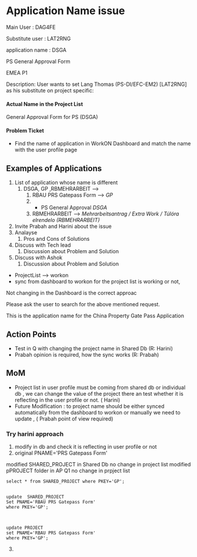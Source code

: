 # Application Name issue 

 
 Main User : DAG4FE
 
 Substitute user : LAT2RNG
 
 application name : DSGA 
 
PS General Approval Form
 
 EMEA P1

Description: User wants to set Lang Thomas (PS-DI/EFC-EM2) [LAT2RNG] as his substitute on project specific:        


#### Actual Name in the Project List
General Approval Form for PS (DSGA)

#### Problem Ticket
- Find the name of application in WorkON Dashboard and match the name with the user profile page



## Examples of Applications

1. List of application whose name is different 
	1. DSGA, GP ,RBMEHRARBEIT -->
		1.    RBAU PRS Gatepass Form  --> *GP*
		2. * PS General Approval  *DSGA*
		3. RBMEHRARBEIT --> *Mehrarbeitsantrag / Extra Work / Túlóra elrendelo (RBMEHRARBEIT)*
2. Invite Prabah and Harini about the issue
3. Analayse 
	1. Pros and Cons of Solutions
4. Discuss with Tech lead 
	1. Discussion about Problem and Solution
5. Discuss with Ashok 
	1. Discussion about Problem and Solution


- ProjectList --> workon 
- sync from dashboard to workon for the project list is working or not,


Not changing in the Dashboard is the correct approac


Please ask the user to search for the above mentioned request.

This is the application name for the China Property Gate Pass Application


## Action Points
- Test in Q with changing the project name in Shared Db  (R: Harini)
- Prabah opinion is required, how the sync works (R: Prabah)


## MoM
- Project list in user profile must be coming from shared db or individual db , we can change the value of the project there an test whether it is reflecting in the user profile or not. ( Harini)
- Future Modification : to project name should be either synced automatically from the dashboard to workon or manually we need to update , ( Prabah point of view required)



### Try harini approach
1.  modify in db and check it is reflecting in user profile or not 
2. original PNAME='PRS Gatepass Form'


modified SHARED_PROJECT in Shared Db no change in project list 
modified pPROJECT folder in AP Q1 no change in prpject list 
```
select * from SHARED_PROJECT where PKEY='GP';


update  SHARED_PROJECT
Set PNAME='RBAU PRS Gatepass Form'
where PKEY='GP';



update PROJECT
set PNAME='RBAU PRS Gatepass Form'
where PKEY='GP';

```
3. 